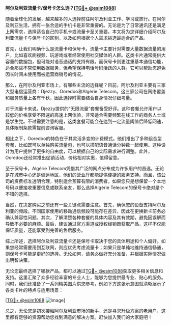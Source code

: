 **阿尔及利亚流量卡/保号卡怎么选？[[TG💪+ @esim1088](https://t.me/s/esim1088)]**

随着全球化的发展，越来越多的人选择前往阿尔及利亚工作、学习或旅行。在阿尔及利亚生活，拥有一张合适的手机卡是非常重要的。无论是为了日常通讯还是满足上网需求，选择适合自己的手机卡或流量卡至关重要。本文将为您详细介绍阿尔及利亚流量卡与保号卡的区别，以及如何根据个人需求挑选最适合的产品。

首先，让我们明确什么是流量卡和保号卡。流量卡主要针对需要大量数据流量的用户，比如喜欢刷视频、玩游戏或者经常使用社交媒体的人群。这类卡片通常提供大容量的数据包，但可能对语音通话的支持有限。而保号卡则更注重基本通信功能，适合那些不常使用数据服务，但希望保持电话号码活跃的人群。它可以帮助您避免因长时间未使用而被运营商销号的情况。

那么，在阿尔及利亚市场上，有哪些主流的选择呢？目前，阿尔及利亚主要有三家大型电信运营商：Djezzy、Ooredoo和Algérie Telecom。这三家公司在网络覆盖和服务质量上各有千秋，因此选择时需要结合自身情况仔细考量。

对于流量卡来说，Djezzy提供的“无限流量”套餐备受好评。这种套餐允许用户以较低的价格享受不限速的高速上网体验，非常适合需要频繁在线工作的商务人士或是学生党。不过需要注意的是，这类套餐可能会在达到一定流量阈值后降低网速，具体限制条款需提前咨询客服。

相比之下，Ooredoo的特色在于其灵活多变的计费模式。他们推出了多种组合型套餐，比如既可以单独购买流量包，也可以搭配语音通话分钟数一起使用。这种设计为用户提供了更多的自由度，可以根据自己的实际需求进行调整。此外，Ooredoo还经常推出促销活动，价格相对实惠，值得留意。

至于保号卡，Algérie Telecom凭借其广泛的网点分布成为许多用户的首选。无论是在城市中心还是偏远地区，他们的营业厅都能提供便捷的服务支持。而且，该公司的资费标准透明合理，特别适合预算有限的消费者。如果您只是想保留一个本地号码以便接收重要信息或联系亲友，那么选择Algérie Telecom的保号卡绝对是个不错的选择。

当然，在决定购买之前还有一些关键点需要注意。首先，确保您的设备支持阿尔及利亚的频段。不同国家使用的移动通信频段可能存在差异，因此在更换新卡前务必确认兼容性问题。其次，了解清楚各种套餐的具体内容及其有效期，避免因误解而导致不必要的麻烦。最后，建议通过官方渠道或授权经销商获取产品，这样不仅能保证质量，还能享受到完善的售后服务。

综上所述，选择阿尔及利亚流量卡还是保号卡取决于您的具体用途和个人偏好。如果您经常需要用到互联网，则应优先考虑流量卡；如果只是单纯地维持通信畅通，则保号卡可能是更好的选择。无论如何，请务必做好充分准备，并根据实际情况做出明智决策。

无论您最终选择了哪款产品，都可以通过[TG💪+ @esim1088](https://t.me/s/esim1088)获取更多相关信息和支持。这里汇聚了众多经验丰富的专业人士，能够为您提供最专业、贴心的服务。同时，我们还准备了一系列精美图片供您参考，例如下方这张示意图就清晰展示了各类卡片的特点与适用场景：

[[TG💪+ @esim1088](https://t.me/s/esim1088) ![Image](https://i.postimg.cc/4NQfJmqS/Snipaste-2025-05-13-00-14-12.png)]

总之，无论您是初次接触阿尔及利亚市场的新手，还是寻求升级方案的老用户，这里都有足够的资源帮助您找到满意的解决方案。赶快加入我们的大家庭吧！